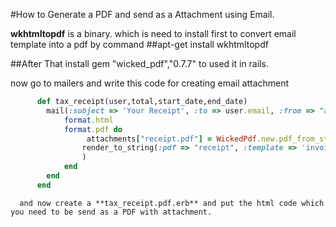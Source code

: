 #How to Generate a PDF and send as a Attachment using Email.

**wkhtmltopdf** is a binary. which is need to install first to convert email template into a pdf by command
    ##apt-get install wkhtmltopdf

##After That install gem "wicked_pdf","0.7.7" to used it in rails.

now go to mailers and write this code for creating email attachment

```ruby
	  def tax_receipt(user,total,start_date,end_date)
	    mail(:subject => 'Your Receipt', :to => user.email, :from => "admin@checkintogive.com")  do |format|
            format.html
            format.pdf do
				 attachments["receipt.pdf"] = WickedPdf.new.pdf_from_string(
                render_to_string(:pdf => "receipt", :template => 'invoice_mailer/tax_receipt.pdf.erb') #this is a code for generating pdf template.
                )
		    end
    	end
	  end
 ```

	  and now create a **tax_receipt.pdf.erb** and put the html code which you need to be send as a PDF with attachment.



